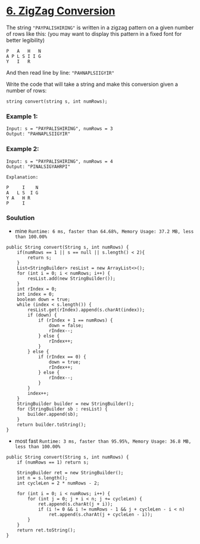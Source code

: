 # [6. ZigZag Conversion](https://leetcode.com/problems/zigzag-conversion/)

The string `"PAYPALISHIRING"` is written in a zigzag pattern on a given number of rows like this: (you may want to display this pattern in a fixed font for better legibility)
```
P   A   H   N
A P L S I I G
Y   I   R
```
And then read line by line: `"PAHNAPLSIIGYIR"`

Write the code that will take a string and make this conversion given a number of rows:
```
string convert(string s, int numRows);
```
### Example 1:
```
Input: s = "PAYPALISHIRING", numRows = 3
Output: "PAHNAPLSIIGYIR"
```

### Example 2:
```
Input: s = "PAYPALISHIRING", numRows = 4
Output: "PINALSIGYAHRPI"

Explanation:

P     I    N
A   L S  I G
Y A   H R
P     I
```

### Soulution
  * mine  `Runtime: 6 ms, faster than 64.68%, Memory Usage: 37.2 MB, less than 100.00% `
  ```
  public String convert(String s, int numRows) {
      if(numRows == 1 || s == null || s.length() < 2){
          return s;
      }
      List<StringBuilder> resList = new ArrayList<>();
      for (int i = 0; i < numRows; i++) {
          resList.add(new StringBuilder());
      }
      int rIndex = 0;
      int index = 0;
      boolean down = true;
      while (index < s.length()) {
          resList.get(rIndex).append(s.charAt(index));
          if (down) {
              if (rIndex + 1 == numRows) {
                  down = false;
                  rIndex--;
              } else {
                  rIndex++;
              }
          } else {
              if (rIndex == 0) {
                  down = true;
                  rIndex++;
              } else {
                  rIndex--;
              }
          }
          index++;
      }
      StringBuilder builder = new StringBuilder();
      for (StringBuilder sb : resList) {
          builder.append(sb);
      }
      return builder.toString();
  }
  ```
  
  * most fast `Runtime: 3 ms, faster than 95.95%, Memory Usage: 36.8 MB, less than 100.00%`
  ```
  public String convert(String s, int numRows) {
      if (numRows == 1) return s;

      StringBuilder ret = new StringBuilder();
      int n = s.length();
      int cycleLen = 2 * numRows - 2;

      for (int i = 0; i < numRows; i++) {
          for (int j = 0; j + i < n; j += cycleLen) {
              ret.append(s.charAt(j + i));
              if (i != 0 && i != numRows - 1 && j + cycleLen - i < n)
                  ret.append(s.charAt(j + cycleLen - i));
          }
      }
      return ret.toString();
  }
  ```

